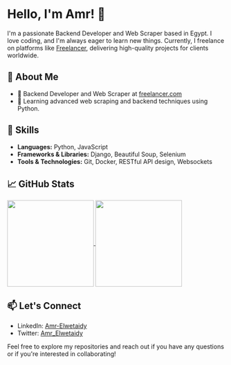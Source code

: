 # Hello, I'm Amr! 👋

I'm a passionate Backend Developer and Web Scraper based in Egypt. I love coding, and I'm always eager to learn new things. Currently, I freelance on platforms like
[Freelancer](https://www.freelancer.com/u/AmrElwetaidy), delivering high-quality projects for clients worldwide.

## 🚀 About Me

- 💼 Backend Developer and Web Scraper at [freelancer.com](https://www.freelancer.com/u/AmrElwetaidy)
- 🌱 Learning advanced web scraping and backend techniques using Python.

## 🔧 Skills

- **Languages:** Python, JavaScript
- **Frameworks & Libraries:** Django, Beautiful Soup, Selenium
- **Tools & Technologies:** Git, Docker, RESTful API design, Websockets

## 📈 GitHub Stats

<a href="https://github.com/Amr-elwetaidy/github-readme-stats">
  <img height=200 align="center" src="https://github-readme-stats.vercel.app/api?username=Amr-elwetaidy&show_icons=true&theme=radical&include_all_commits=true" />
</a>
<a href="https://github.com/Amr-elwetaidy/github-readme-stats">
  <img height=200 align="center" src="https://github-readme-stats.vercel.app/api/top-langs/?username=Amr-elwetaidy&card_width=320&exclude_repo=Investigating-TMDP-Movies-Dataset,Analyze_A-B_Test_Resultsa" />
</a>
<!-- 
## 📈 GitHub Top Repositories
[![Readme Card](https://github-readme-stats.vercel.app/api/pin/?username=Amr-elwetaidy&repo=Binance-Crypto-Trade-Stream)](https://github.com/Amr-elwetaidy/Binance-Crypto-Trade-Stream)
## 🛠️ Projects
- To be added.
-->

## 📫 Let's Connect

- LinkedIn: [Amr-Elwetaidy](https://www.linkedin.com/in/amr-elwetaidy/)
- Twitter: [Amr_Elwetaidy](https://twitter.com/Amr_Elwetaidy)

Feel free to explore my repositories and reach out if you have any questions or if you're interested in collaborating!
